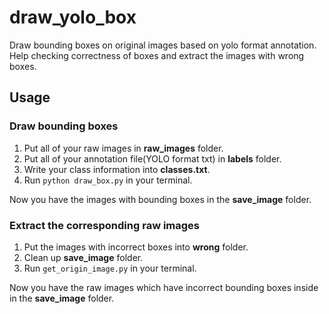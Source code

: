 # draw_yolo_box

Draw bounding boxes on original images based on yolo format annotation. Help checking correctness of boxes and extract the images with wrong boxes.

## Usage

### Draw bounding boxes
1. Put all of your raw images in **raw_images** folder.
2. Put all of your annotation file(YOLO format txt) in **labels** folder.
3. Write your class information into **classes.txt**.
4. Run `python draw_box.py` in your terminal.

Now you have the images with bounding boxes in the **save_image** folder.

### Extract the corresponding raw images 
1. Put the images with incorrect boxes into **wrong** folder.
2. Clean up **save_image** folder.
3. Run `get_origin_image.py` in your terminal.
 
Now you have the raw images which have incorrect bounding boxes inside in the **save_image** folder.
